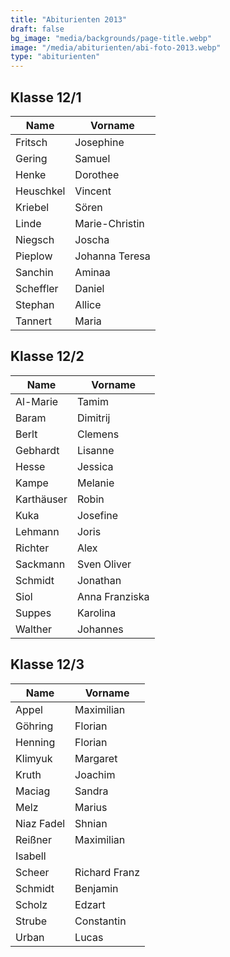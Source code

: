 ```yaml
---
title: "Abiturienten 2013"
draft: false
bg_image: "media/backgrounds/page-title.webp"
image: "/media/abiturienten/abi-foto-2013.webp"
type: "abiturienten"
---
```


## Klasse 12/1

|Name|Vorname|
|-|-|
|Fritsch|Josephine|
|Gering|Samuel|
|Henke|Dorothee|
|Heuschkel|Vincent|
|Kriebel|Sören|
|Linde|Marie-Christin|
|Niegsch|Joscha|
|Pieplow|Johanna Teresa|
|Sanchin|Aminaa|
|Scheffler|Daniel|
|Stephan|Allice|
|Tannert|Maria|

## Klasse 12/2

|Name|Vorname|
|-|-|
|Al-Marie|Tamim|
|Baram|Dimitrij|
|Berlt|Clemens|
|Gebhardt|Lisanne|
|Hesse|Jessica|
|Kampe|Melanie|
|Karthäuser|Robin|
|Kuka|Josefine|
|Lehmann|Joris|
|Richter|Alex|
|Sackmann|Sven Oliver|
|Schmidt|Jonathan|
|Siol|Anna Franziska|
|Suppes|Karolina|
|Walther|Johannes|

## Klasse 12/3

|Name|Vorname|
|-|-|
|Appel|Maximilian|
|Göhring|Florian|
|Henning|Florian|
|Klimyuk|Margaret|
|Kruth|Joachim|
|Maciag|Sandra|
|Melz|Marius|
|Niaz Fadel|Shnian|
|Reißner|Maximilian|
|Isabell|
|Scheer|Richard Franz|
|Schmidt|Benjamin|
|Scholz|Edzart|
|Strube|Constantin|
|Urban|Lucas|
